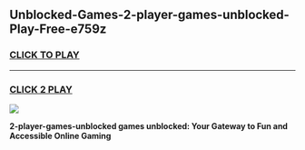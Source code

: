 
## Unblocked-Games-2-player-games-unblocked-Play-Free-e759z
<h3>
<a href="https://premium76.site?title=2-player-games-unblocked&ref=12A">CLICK TO PLAY</a></h3>
<hr>

<h3>
<a href="https://premium76.site?title=2-player-games-unblocked&ref=12A">CLICK 2 PLAY</a>
  
</h3>

<a href="https://premium76.site?title=2-player-games-unblocked&ref=12A"><img src="https://clearcache.store/games.png"></a>


**2-player-games-unblocked games unblocked: Your Gateway to Fun and Accessible Online Gaming**
